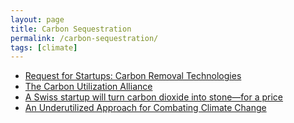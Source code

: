 ```yaml
---
layout: page
title: Carbon Sequestration
permalink: /carbon-sequestration/
tags: [climate]
---
```


- [Request for Startups: Carbon Removal Technologies](http://carbon.ycombinator.com/)
- [The Carbon Utilization Alliance](https://www.cua.earth/)
- [A Swiss startup will turn carbon dioxide into stone—for a price](https://qz.com/1416373/swiss-startup-climeworks-turns-carbon-dioxide-into-stone/)
- [An Underutilized Approach for Combating Climate Change](https://www.forbes.com/sites/rrapier/2018/12/02/an-underutilized-approach-for-combating-climate-change/)